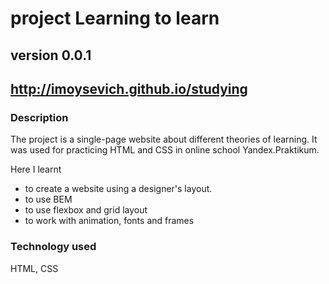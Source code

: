 # project Learning to learn

## version 0.0.1

## http://imoysevich.github.io/studying

### Description
The project is a single-page website about different theories of learning. It was used for practicing HTML and CSS in online school Yandex.Praktikum.

Here I learnt 
* to create a website using a designer's layout.  
* to use BEM
* to use flexbox and grid layout
* to work with animation, fonts and frames

### Technology used
HTML, CSS
